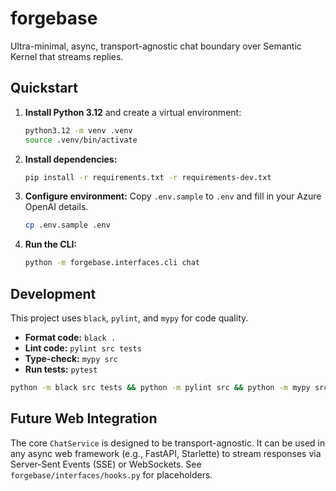 # forgebase

Ultra-minimal, async, transport-agnostic chat boundary over Semantic Kernel that streams replies.

## Quickstart

1.  **Install Python 3.12** and create a virtual environment:
    ```bash
    python3.12 -m venv .venv
    source .venv/bin/activate
    ```

2.  **Install dependencies:**
    ```bash
    pip install -r requirements.txt -r requirements-dev.txt
    ```

3.  **Configure environment:**
    Copy `.env.sample` to `.env` and fill in your Azure OpenAI details.
    ```bash
    cp .env.sample .env
    ```

4.  **Run the CLI:**
    ```bash
    python -m forgebase.interfaces.cli chat
    ```

## Development

This project uses `black`, `pylint`, and `mypy` for code quality.

*   **Format code:** `black .`
*   **Lint code:** `pylint src tests`
*   **Type-check:** `mypy src`
*   **Run tests:** `pytest`

```bash
python -m black src tests && python -m pylint src && python -m mypy src && python -m pytest tests
```

## Future Web Integration

The core `ChatService` is designed to be transport-agnostic. It can be used in any async web framework (e.g., FastAPI, Starlette) to stream responses via Server-Sent Events (SSE) or WebSockets. See `forgebase/interfaces/hooks.py` for placeholders.
